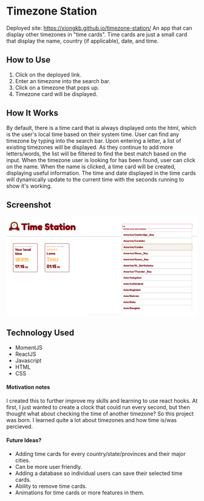 # Timezone Station

Deployed site: https://xiongkb.github.io/timezone-station/
An app that can display other timezones in "time cards". Time cards are just a small card that display the name, country (if applicable), date, and time.

## How to Use

1. Click on the deployed link.
2. Enter an timezone into the search bar.
3. Click on a timezone that pops up.
4. Timezone card will be displayed.

## How It Works

By default, there is a time card that is always displayed onto the html, which is the user's local time based on their system time. User can find any timezone by typing into the search bar. Upon entering a letter, a list of existing timezones will be displayed. As they continue to add more letters/words, the list will be filtered to find the best match based on the input. When the timezone user is looking for has been found, user can click on the name. When the name is clicked, a time card will be created, displaying useful information. The time and date displayed in the time cards will dynamically update to the current time with the seconds running to show it's working.

## Screenshot

![image of demo look](/public/demoSS.png)

## Technology Used

* MomentJS
* ReactJS
* Javascript
* HTML
* CSS

#### Motivation notes

I created this to further improve my skills and learning to use react hooks. At first, I just wanted to create a clock that could run every second, but then thought what about checking the time of another timezone? So this project was born. I learned quite a lot about timezones and how time is/was percieved.

#### Future Ideas?

* Adding time cards for every country/state/provinces and their major cities.
* Can be more user friendly.
* Adding a database so individual users can save their selected time cards.
* Ability to remove time cards.
* Animations for time cards or more features in them.